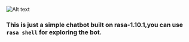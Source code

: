 ![Alt text](https://github.com/swagat-panda/Credit-Debit-Card-Bot/blob/master/Screenshot%20from%202020-06-21%2000-53-25.png)

### This is just a simple chatbot built on rasa-1.10.1,you can use `rasa shell` for exploring the bot.